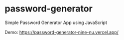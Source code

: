 # password-generator
Simple Password Generator App using JavaScript

Demo:
https://password-generator-nine-nu.vercel.app/
